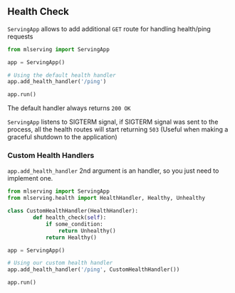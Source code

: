 ## Health Check

<code>ServingApp</code> allows to add additional `GET` route for handling health/ping requests

```python
from mlserving import ServingApp

app = ServingApp()

# Using the default health handler
app.add_health_handler('/ping')

app.run()
```

The default handler always returns `200 OK`

<code>ServingApp</code> listens to SIGTERM signal, if SIGTERM signal was sent to the process, all the health routes will start returning `503` (Useful when making a graceful shutdown to the application)

### Custom Health Handlers

<code>app.add_health_handler</code> 2nd argument is an handler, so you just need to implement one.

```python
from mlserving import ServingApp
from mlserving.health import HealthHandler, Healthy, Unhealthy

class CustomHealthHandler(HealthHandler):
        def health_check(self):
            if some_condition:
                return Unhealthy()
            return Healthy()

app = ServingApp()

# Using our custom health handler
app.add_health_handler('/ping', CustomHealthHandler())

app.run()
```
